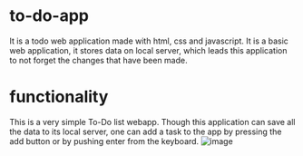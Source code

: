 # to-do-app
It is a todo web application made with html, css and javascript. It is a basic web application, it stores data on local server, which leads this application to not forget the changes that have been made.
# functionality
This is a very simple To-Do list webapp. Though this application can save all the data to its local server, one can add a task to the app by pressing the add button or by pushing enter from the keyboard.
![image](https://github.com/biswarupgh0sh/to-do-app/assets/73950565/2ebd7efa-6af3-4462-b8b2-e6c836341521)
